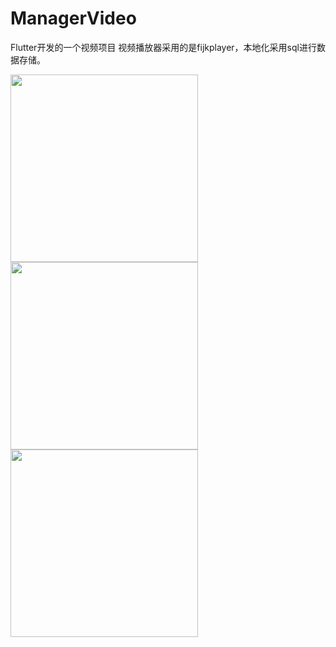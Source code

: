 # ManagerVideo
Flutter开发的一个视频项目
视频播放器采用的是fijkplayer，本地化采用sql进行数据存储。

 <img src="https://user-images.githubusercontent.com/7934078/205209350-94ae0069-f88e-4b82-9030-fadaba2b2f1b.PNG" width="300px">
 <img src="https://user-images.githubusercontent.com/7934078/205209406-50e7ad06-0b28-481c-9a0a-030d52d620c5.PNG" width="300px">
 <img src="https://user-images.githubusercontent.com/7934078/205209448-cba31515-a5b7-4b30-a535-6b4b52f2b630.PNG" width="300px">
